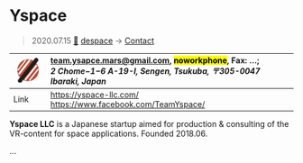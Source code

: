 # Yspace
> 2020.07.15 [🚀](../index/index.md) [despace](index.md) → [Contact](contact.md)

|[![](f/contact/y/yspace_logo1_thumb.jpg)](f/contact/y/yspace_logo1.png)|<team.ysapce.mars@gmail.com>, <mark>noworkphone</mark>, Fax: …;<br> *2 Chome−1−6 A-19-I, Sengen, Tsukuba, 〒305-0047 Ibaraki, Japan*|
|:--|:--|
|Link|<https://yspace-llc.com/><br> <https://www.facebook.com/TeamYspace/>|

**Yspace LLC** is a Japanese startup aimed for production & consulting of the VR-content for space applications. Founded 2018.06.

<p style="page-break-after:always"> </p>

…

